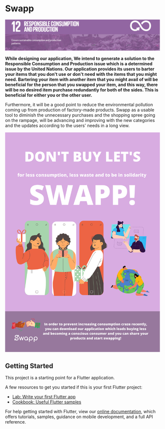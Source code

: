 # Swapp
<div id="hidden-in-page">
    <p align="center">
        <img src="https://github.com/elifbilgep/Swapp/blob/master/assets/git%20images/aa.png" alt="">
    </p>
</div>

**While designing our application, We intend to generate a solution to the Responsible Consumption and Production issue which is a determined issue by the United Nations. Our application provides its users to barter your items that you don't use or don't need with the items that you might need. Bartering your item with another item that you might avail of will be beneficial for the person that you swapped your item, and this way, there will be no desired item purchase redundantly for both of the sides. This is beneficial for either you or the other user.**

 Furthermore, it will be a good point to reduce the environmental pollution coming up from production of factory-made products. Swapp as a usable tool to diminish the unnecessary purchases and the shopping spree going on the rampage, will be advancing and improving with the new categories and the updates according to the users' needs in a long view.
 
 
<p align="center">
        <img src="https://github.com/elifbilgep/Swapp/blob/master/assets/git%20images/Swapp_2.png" alt="">
</p>

## Getting Started
This project is a starting point for a Flutter application.

A few resources to get you started if this is your first Flutter project:

- [Lab: Write your first Flutter app](https://flutter.dev/docs/get-started/codelab)
- [Cookbook: Useful Flutter samples](https://flutter.dev/docs/cookbook)

For help getting started with Flutter, view our
[online documentation](https://flutter.dev/docs), which offers tutorials,
samples, guidance on mobile development, and a full API reference.
